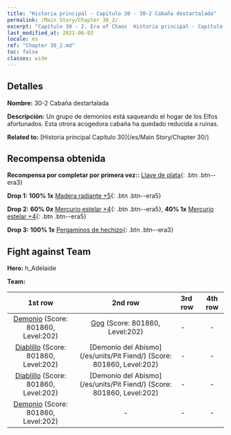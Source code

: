 ```yaml
---
title: "Historia principal - Capítulo 30 - 30-2 Cabaña destartalada"
permalink: /Main Story/Chapter 30_2/
excerpt: "Capítulo 30 - 2. Era of Chaos  Historia principal - Capítulo 30_2. 30-2 Cabaña destartalada"
last_modified_at: 2021-06-03
locale: es
ref: "Chapter 30_2.md"
toc: false
classes: wide
---
```


## Detalles

 **Nombre:** 30-2 Cabaña destartalada

 **Descripción:** Un grupo de demonios está saqueando el hogar de los Elfos afortunados. Esta otrora acogedora cabaña ha quedado reducida a ruinas.

 **Related to:** [Historia principal Capítulo 30](/es/Main Story/Chapter 30/)

## Recompensa obtenida

 **Recompensa por completar por primera vez::** [Llave de plata](/ItemsES/con_693/){: .btn .btn--era3}

 **Drop 1:** **100% 1x** [Madera radiante +5](/ItemsES/mat_97/){: .btn .btn--era5}

 **Drop 2:** **60% 0x** [Mercurio estelar +4](/ItemsES/mat_91/){: .btn .btn--era5}, **40% 1x** [Mercurio estelar +4](/ItemsES/mat_91/){: .btn .btn--era5}

 **Drop 3:** **100% 1x** [Pergaminos de hechizo](/ItemsES/con_694/){: .btn .btn--era3}


## Fight against Team
 **Hero:** h_Adelaide

 **Team:**


  | 1st row | 2nd row | 3rd row | 4th row |
  |:----:|:----:|:----|:----:|
  | [Demonio](/es/units/Demon/) (Score: 801860, Level:202)  | [Gog](/es/units/Gog/) (Score: 801860, Level:202)  | - | - |
  | [Diablillo](/es/units/Imp/) (Score: 801860, Level:202)  | [Demonio del Abismo](/es/units/Pit Fiend/) (Score: 801860, Level:202)  | - | - |
  | [Diablillo](/es/units/Imp/) (Score: 801860, Level:202)  | [Demonio del Abismo](/es/units/Pit Fiend/) (Score: 801860, Level:202)  | - | - |
  | [Demonio](/es/units/Demon/) (Score: 801860, Level:202)  | - | - | - |


